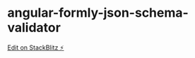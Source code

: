 # angular-formly-json-schema-validator

[Edit on StackBlitz ⚡️](https://stackblitz.com/edit/angular-formly-json-schema-validator)